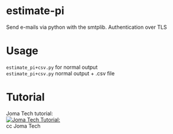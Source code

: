 # estimate-pi
Send e-mails via python with the smtplib.
Authentication over TLS

# Usage
```estimate_pi+csv.py``` for normal output
<br>
```estimate_pi+csv.py``` normal output + .csv file

# Tutorial
Joma Tech tutorial:
<br>
[![Joma Tech Tutorial:](https://img.youtube.com/vi/pvimAM_SLic/0.jpg)](http://www.youtube.com/watch?v=pvimAM_SLic)
<br>
cc Joma Tech

